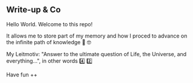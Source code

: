 ## Write-up & Co 

Hello World. Welcome to this repo!

It allows me to store part of my memory and how I proced to advance on the infinite path of knowledge :rowboat: :nerd_face:

My Leitmotiv: "Answer to the ultimate question of Life, the Universe, and everything...", in other words :four: :two:

Have fun ++

